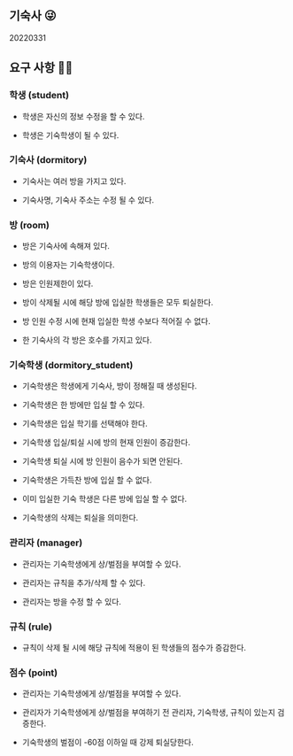 기숙사 😜
-
20220331

## 요구 사항 💁‍♂️

### 학생 (student)
    

- 학생은 자신의 정보 수정을 할 수 있다.

- 학생은 기숙학생이 될 수 있다.


### 기숙사 (dormitory)

- 기숙사는 여러 방을 가지고 있다.

- 기숙사명, 기숙사 주소는 수정 될 수 있다.

### 방 (room)

- 방은 기숙사에 속해져 있다.

- 방의 이용자는 기숙학생이다.

- 방은 인원제한이 있다.

- 방이 삭제될 시에 해당 방에 입실한 학생들은 모두 퇴실한다.

- 방 인원 수정 시에 현재 입실한 학생 수보다 적어질 수 없다.

- 한 기숙사의 각 방은 호수를 가지고 있다.

### 기숙학생 (dormitory_student)

- 기숙학생은 학생에게 기숙사, 방이 정해질 때 생성된다.

- 기숙학생은 한 방에만 입실 할 수 있다.

- 기숙학생은 입실 학기를 선택해야 한다.

- 기숙학생 입실/퇴실 시에 방의 현재 인원이 증감한다.

- 기숙학생 퇴실 시에 방 인원이 음수가 되면 안된다.
    
- 기숙학생은 가득찬 방에 입실 할 수 없다.

- 이미 입실한 기숙 학생은 다른 방에 입실 할 수 없다.

- 기숙학생의 삭제는 퇴실을 의미한다.

### 관리자 (manager)

- 관리자는 기숙학생에게 상/벌점을 부여할 수 있다.

- 관리자는 규칙을 추가/삭제 할 수 있다.

- 관리자는 방을 수정 할 수 있다.

### 규칙 (rule)

- 규칙이 삭제 될 시에 해당 규칙에 적용이 된 학생들의 점수가 증감한다.

### 점수 (point)

- 관리자는 기숙학생에게 상/벌점을 부여할 수 있다.

- 관리자가 기숙학생에게 상/벌점을 부여하기 전 관리자, 기숙학생, 규칙이 있는지 검증한다.

- 기숙학생의 벌점이 -60점 이하일 때 강제 퇴실당한다.
